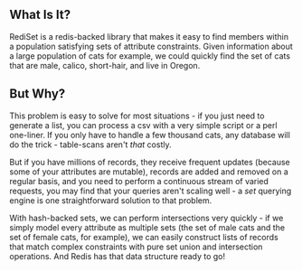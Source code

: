 ## What Is It?

RediSet is a redis-backed library that makes it easy to find members within a population
satisfying sets of attribute constraints. Given information about a large population of
cats for example, we could quickly find the set of cats that are male, calico, short-hair,
and live in Oregon.

## But Why?

This problem is easy to solve for most situations - if you just need to generate a list,
you can process a csv with a very simple script or a perl one-liner. If you only have to
handle a few thousand cats, any database will do the trick - table-scans aren't *that*
costly.

But if you have millions of records, they receive frequent updates (because some of your
attributes are mutable), records are added and removed on a regular basis, and you need to
perform a continuous stream of varied requests, you may find that your queries aren't scaling
well - a *set* querying engine is one straightforward solution to that problem.

With hash-backed sets, we can perform intersections very quickly - if we simply model every
attribute as multiple sets (the set of male cats and the set of female cats, for example),
we can easily construct lists of records that match complex constraints with pure set union
and intersection operations. And Redis has that data structure ready to go!
